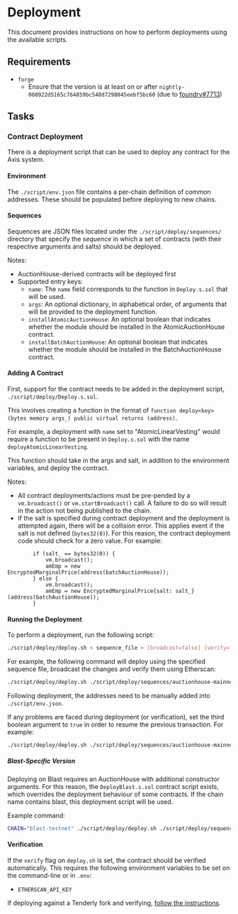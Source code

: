 # Deployment

This document provides instructions on how to perform deployments using the available scripts.

## Requirements

- `forge`
  - Ensure that the version is at least on or after `nightly-008922d5165c764859bc540d7298045eebf5bc60` (due to [foundry#7713](https://github.com/foundry-rs/foundry/pull/7713))

## Tasks

### Contract Deployment

There is a deployment script that can be used to deploy any contract for the Axis system.

#### Environment

The `./script/env.json` file contains a per-chain definition of common addresses. These should be populated before deploying to new chains.

#### Sequences

Sequences are JSON files located under the `./script/deploy/sequences/` directory that specify the _sequence_ in which a set of contracts (with their respective arguments and salts) should be deployed.

Notes:

- AuctionHouse-derived contracts will be deployed first
- Supported entry keys:
  - `name`: The `name` field corresponds to the function in `Deploy.s.sol` that will be used.
  - `args`: An optional dictionary, in alphabetical order, of arguments that will be provided to the deployment function.
  - `installAtomicAuctionHouse`: An optional boolean that indicates whether the module should be installed in the AtomicAuctionHouse contract.
  - `installBatchAuctionHouse`: An optional boolean that indicates whether the module should be installed in the BatchAuctionHouse contract.

#### Adding A Contract

First, support for the contract needs to be added in the deployment script, `./script/deploy/Deploy.s.sol`.

This involves creating a function in the format of `function deploy<key>(bytes memory args_) public virtual returns (address)`.

For example, a deployment with `name` set to "AtomicLinearVesting" would require a function to be present in `Deploy.s.sol` with the name `deployAtomicLinearVesting`.

This function should take in the args and salt, in addition to the environment variables, and deploy the contract.

Notes:

- All contract deployments/actions must be pre-pended by a `vm.broadcast()` or `vm.startBroadcast()` call. A failure to do so will result in the action not being published to the chain.
- If the salt is specified during contract deployment and the deployment is attempted again, there will be a collision error. This applies event if the salt is not defined (`bytes32(0)`). For this reason, the contract deployment code should check for a zero value. For example:

```solidity
        if (salt_ == bytes32(0)) {
            vm.broadcast();
            amEmp = new EncryptedMarginalPrice(address(batchAuctionHouse));
        } else {
            vm.broadcast();
            amEmp = new EncryptedMarginalPrice{salt: salt_}(address(batchAuctionHouse));
        }
```

#### Running the Deployment

To perform a deployment, run the following script:

```bash
./script/deploy/deploy.sh < sequence_file > [broadcast=false] [verify=false] [resume=false]
```

For example, the following command will deploy using the specified sequence file, broadcast the changes and verify them using Etherscan:

```bash
./script/deploy/deploy.sh ./script/deploy/sequences/auctionhouse-mainnet.json true true
```

Following deployment, the addresses need to be manually added into `./script/env.json`.

If any problems are faced during deployment (or verification), set the third boolean argument to `true` in order to resume the previous transaction. For example:

```bash
./script/deploy/deploy.sh ./script/deploy/sequences/auctionhouse-mainnet.json true true true
```

##### Blast-Specific Version

Deploying on Blast requires an AuctionHouse with additional constructor arguments. For this reason, the `DeployBlast.s.sol` contract script exists, which overrides the deployment behaviour of some contracts. If the chain name contains blast, this deployment script will be used.

Example command:

```bash
CHAIN="blast-testnet" ./script/deploy/deploy.sh ./script/deploy/sequences/auctionhouse-mainnet.json true true
```

#### Verification

If the `verify` flag on `deploy.sh` is set, the contract should be verified automatically. This requires the following environment variables to be set on the command-line or in `.env`:

- `ETHERSCAN_API_KEY`

If deploying against a Tenderly fork and verifying, [follow the instructions](https://docs.tenderly.co/contract-verification).
